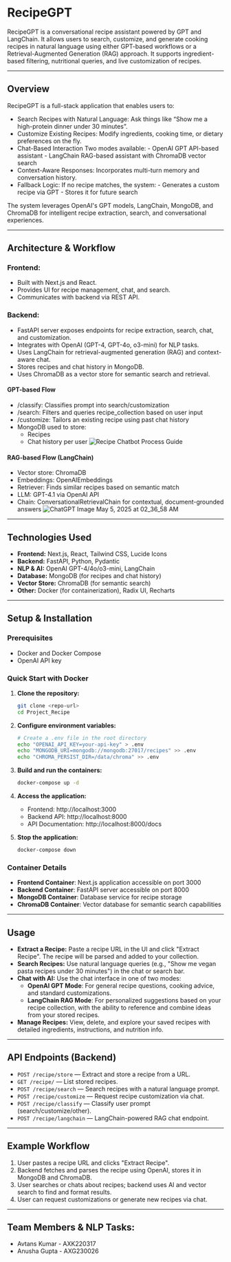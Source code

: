 # RecipeGPT

RecipeGPT is a conversational recipe assistant powered by GPT and LangChain. It allows users to search, customize, and generate cooking recipes in natural language using either GPT-based workflows or a Retrieval-Augmented Generation (RAG) approach. It supports ingredient-based filtering, nutritional queries, and live customization of recipes.

---

## Overview
RecipeGPT is a full-stack application that enables users to:
- Search Recipes with Natural Language: Ask things like “Show me a high-protein dinner under 30 minutes”.
- Customize Existing Recipes: Modify ingredients, cooking time, or dietary preferences on the fly.
- Chat-Based Interaction
    Two modes available:
        - OpenAI GPT API-based assistant
        - LangChain RAG-based assistant with ChromaDB vector search
- Context-Aware Responses: Incorporates multi-turn memory and conversation history.
- Fallback Logic: 
    If no recipe matches, the system:
        - Generates a custom recipe via GPT
        - Stores it for future search

The system leverages OpenAI's GPT models, LangChain, MongoDB, and ChromaDB for intelligent recipe extraction, search, and conversational experiences.

---

## Architecture & Workflow

### Frontend:
- Built with Next.js and React.
- Provides UI for recipe management, chat, and search.
- Communicates with backend via REST API.

### Backend:
- FastAPI server exposes endpoints for recipe extraction, search, chat, and customization.
- Integrates with OpenAI (GPT-4, GPT-4o, o3-mini) for NLP tasks.
- Uses LangChain for retrieval-augmented generation (RAG) and context-aware chat.
- Stores recipes and chat history in MongoDB.
- Uses ChromaDB as a vector store for semantic search and retrieval.

#### GPT-based Flow
- /classify: Classifies prompt into search/customization
- /search: Filters and queries recipe_collection based on user input
- /customize: Tailors an existing recipe using past chat history
- MongoDB used to store:
    - Recipes
    - Chat history per user
![Recipe Chatbot Process Guide](https://github.com/user-attachments/assets/6d5df1b8-11eb-4476-b816-2b99f45f9f78)


#### RAG-based Flow (LangChain)
- Vector store: ChromaDB
- Embeddings: OpenAIEmbeddings
- Retriever: Finds similar recipes based on semantic match
- LLM: GPT-4.1 via OpenAI API
- Chain: ConversationalRetrievalChain for contextual, document-grounded answers
![ChatGPT Image May 5, 2025 at 02_36_58 AM](https://github.com/user-attachments/assets/c9f6d294-6ac8-4910-a998-4bdc3a1ce485)

---

## Technologies Used
- **Frontend:** Next.js, React, Tailwind CSS, Lucide Icons
- **Backend:** FastAPI, Python, Pydantic
- **NLP & AI:** OpenAI GPT-4/4o/o3-mini, LangChain
- **Database:** MongoDB (for recipes and chat history)
- **Vector Store:** ChromaDB (for semantic search)
- **Other:** Docker (for containerization), Radix UI, Recharts

---

## Setup & Installation

### Prerequisites
- Docker and Docker Compose
- OpenAI API key

### Quick Start with Docker

1. **Clone the repository:**
   ```bash
   git clone <repo-url>
   cd Project_Recipe
   ```

2. **Configure environment variables:**
   ```bash
   # Create a .env file in the root directory
   echo "OPENAI_API_KEY=your-api-key" > .env
   echo "MONGODB_URI=mongodb://mongodb:27017/recipes" >> .env
   echo "CHROMA_PERSIST_DIR=/data/chroma" >> .env
   ```

3. **Build and run the containers:**
   ```bash
   docker-compose up -d
   ```

4. **Access the application:**
   - Frontend: http://localhost:3000
   - Backend API: http://localhost:8000
   - API Documentation: http://localhost:8000/docs

5. **Stop the application:**
   ```bash
   docker-compose down
   ```

### Container Details
- **Frontend Container**: Next.js application accessible on port 3000
- **Backend Container**: FastAPI server accessible on port 8000
- **MongoDB Container**: Database service for recipe storage
- **ChromaDB Container**: Vector database for semantic search capabilities

---

## Usage

- **Extract a Recipe:** Paste a recipe URL in the UI and click "Extract Recipe". The recipe will be parsed and added to your collection.
- **Search Recipes:** Use natural language queries (e.g., "Show me vegan pasta recipes under 30 minutes") in the chat or search bar.
- **Chat with AI:** Use the chat interface in one of two modes:
  - **OpenAI GPT Mode**: For general recipe questions, cooking advice, and standard customizations.
  - **LangChain RAG Mode**: For personalized suggestions based on your recipe collection, with the ability to reference and combine ideas from your stored recipes.
- **Manage Recipes:** View, delete, and explore your saved recipes with detailed ingredients, instructions, and nutrition info.

---

## API Endpoints (Backend)
- `POST /recipe/store` — Extract and store a recipe from a URL.
- `GET /recipe/` — List stored recipes.
- `POST /recipe/search` — Search recipes with a natural language prompt.
- `POST /recipe/customize` — Request recipe customization via chat.
- `POST /recipe/classify` — Classify user prompt (search/customize/other).
- `POST /recipe/langchain` — LangChain-powered RAG chat endpoint.

---

## Example Workflow
1. User pastes a recipe URL and clicks "Extract Recipe".
2. Backend fetches and parses the recipe using OpenAI, stores it in MongoDB and ChromaDB.
3. User searches or chats about recipes; backend uses AI and vector search to find and format results.
4. User can request customizations or generate new recipes via chat.

---

## Team Members & NLP Tasks:
- Avtans Kumar - AXK220317
- Anusha Gupta - AXG230026
